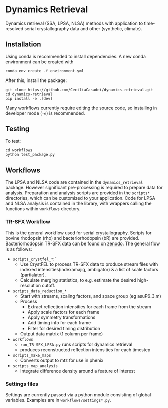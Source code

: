 # Dynamics Retrieval

Dynamics retrieval (SSA, LPSA, NLSA) methods with application to time-resolved serial crystallography data and other (synthetic, climate).


## Installation

Using conda is recommended to install dependencies. A new conda environment can
be created with

    conda env create -f environment.yml

After this, install the package:

    git clone https://github.com/CeciliaCasadei/dynamics-retrieval.git
    cd dynamics-retrieval
    pip install -e .[dev]

Many workflows currently require editing the source code, so installing in developer
mode (`-e`) is recommended.

## Testing

To test:

    cd workflows
    python test_package.py
## Workflows

The LPSA and NLSA code are contained in the `dynamics_retrieval` package.
However significant pre-processing is required to prepare data for analysis.
Preparation and analysis scripts are provided in the `scripts*` directories,
which can be customized to your application. Code for LPSA and NLSA analysis is
contained in the library, with wrappers calling the functions within
`workflows` directory.

### TR-SFX Workflow

This is the general workflow used for serial crystallography. Scripts for bovine
rhodopsin (rho) and bacteriorhodopsin (bR) are provided. Bacteriorhodopsin
TR-SFX data can be found on [zenodo](https://doi.org/10.5281/zenodo.7896581).
The general flow is as follows:

- `scripts_crystfel_*`:`
  - Use CrystFEL to process TR-SFX data to produce stream files 
    with indexed intensities(indexamajig, ambigator)
    & a list of scale factors (partialator).
  - Calculate merging statistics, 
    to e.g. estimate the desired high-resolution cutoff.
- `scripts_data_reduction_*`
  - Start with streams, scaling factors, and space group (eg asuP6_3.m)
  - Process
    - Extract reflection intensities for each frame from the stream
    - Apply scale factors for each frame
    - Apply symmetry transformations
    - Add timing info for each frame
    - Filter for desired timing distribution
  - Output data matrix (1 column per frame)
- `workflows`
  - `run_TR-SFX_LPSA.py` runs scripts for dynamics retrieval
  - produces reconstructed reflection intensities for each timestep
- `scripts_make_maps`
  - Converts output to mtz for use in phenix
- `scripts_map_analysis`
  - Integrate difference density around a feature of interest

### Settings files

Settings are currently passed via a python module consisting of global
variables. Examples are in `workflows/settings*.py`.
